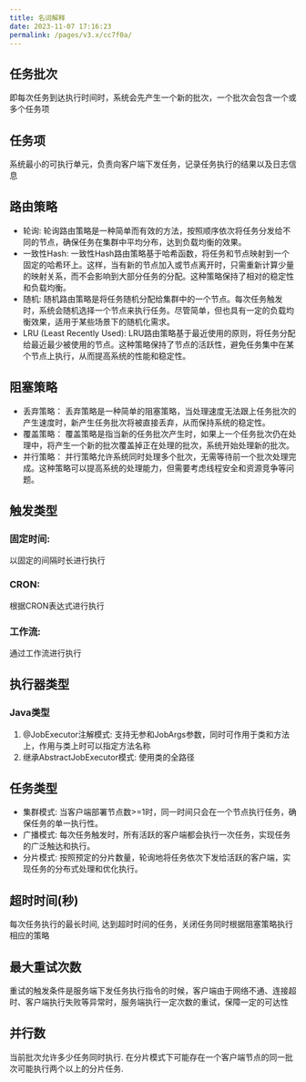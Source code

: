 ```yaml
---
title: 名词解释
date: 2023-11-07 17:16:23
permalink: /pages/v3.x/cc7f0a/
---
```

## 任务批次
即每次任务到达执行时间时，系统会先产生一个新的批次，一个批次会包含一个或多个任务项

## 任务项
系统最小的可执行单元，负责向客户端下发任务，记录任务执行的结果以及日志信息

## 路由策略
- 轮询: 轮询路由策略是一种简单而有效的方法，按照顺序依次将任务分发给不同的节点，确保任务在集群中平均分布，达到负载均衡的效果。
- 一致性Hash: 一致性Hash路由策略基于哈希函数，将任务和节点映射到一个固定的哈希环上。这样，当有新的节点加入或节点离开时，只需重新计算少量的映射关系，而不会影响到大部分任务的分配。这种策略保持了相对的稳定性和负载均衡。
- 随机: 随机路由策略是将任务随机分配给集群中的一个节点。每次任务触发时，系统会随机选择一个节点来执行任务。尽管简单，但也具有一定的负载均衡效果，适用于某些场景下的随机化需求。
- LRU (Least Recently Used): LRU路由策略基于最近使用的原则，将任务分配给最近最少被使用的节点。这种策略保持了节点的活跃性，避免任务集中在某个节点上执行，从而提高系统的性能和稳定性。

## 阻塞策略
- 丢弃策略： 丢弃策略是一种简单的阻塞策略，当处理速度无法跟上任务批次的产生速度时，新产生任务批次将被直接丢弃，从而保持系统的稳定性。
- 覆盖策略： 覆盖策略是指当新的任务批次产生时，如果上一个任务批次仍在处理中，将产生一个新的批次覆盖掉正在处理的批次，系统开始处理新的批次。
- 并行策略： 并行策略允许系统同时处理多个批次，无需等待前一个批次处理完成。这种策略可以提高系统的处理能力，但需要考虑线程安全和资源竞争等问题。

## 触发类型
### 固定时间: 
以固定的间隔时长进行执行
### CRON: 
根据CRON表达式进行执行
### 工作流: 
通过工作流进行执行

## 执行器类型
### Java类型
1. @JobExecutor注解模式: 支持无参和JobArgs参数，同时可作用于类和方法上，作用与类上时可以指定方法名称
2. 继承AbstractJobExecutor模式: 使用类的全路径

## 任务类型
- 集群模式: 当客户端部署节点数>=1时，同一时间只会在一个节点执行任务，确保任务的单一执行性。
- 广播模式: 每次任务触发时，所有活跃的客户端都会执行一次任务，实现任务的广泛触达和执行。
- 分片模式: 按照预定的分片数量，轮询地将任务依次下发给活跃的客户端，实现任务的分布式处理和优化执行。

## 超时时间(秒)
每次任务执行的最长时间, 达到超时时间的任务，关闭任务同时根据阻塞策略执行相应的策略

## 最大重试次数
重试的触发条件是服务端下发任务执行指令的时候，客户端由于网络不通、连接超时、客户端执行失败等异常时，服务端执行一定次数的重试，保障一定的可达性

## 并行数
当前批次允许多少任务同时执行. 在分片模式下可能存在一个客户端节点的同一批次可能执行两个以上的分片任务.
